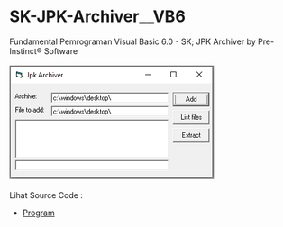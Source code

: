# SK-JPK-Archiver__VB6
Fundamental Pemrograman Visual Basic 6.0 - SK; JPK Archiver by Pre-Instinct® Software<br><br>
<img src="https://github.com/RizkyKhapidsyah/SK-JPK-Archiver__VB6/blob/main/result/001.PNG"><br><br>
Lihat Source Code : <br>
- <a href="https://github.com/RizkyKhapidsyah/SK-JPK-Archiver__VB6/blob/main/Form1.frm">Program</a>
